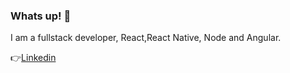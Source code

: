 ### Whats up! 👋
I am a fullstack developer, React,React Native, Node and Angular.

👉[Linkedin](https://www.linkedin.com/in/alissonhenri/)
 
<!--
**AlissonHenrique/AlissonHenrique** is a ✨ _special_ ✨ repository because its `README.md` (this file) appears on your GitHub profile.



